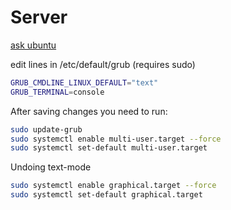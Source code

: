 # Server


[ask ubuntu](https://askubuntu.com/questions/859630/how-to-start-ubuntu-in-console-mode)

edit lines in /etc/default/grub (requires sudo)

```bash
GRUB_CMDLINE_LINUX_DEFAULT="text"
GRUB_TERMINAL=console
```

After saving changes you need to run:

```bash
sudo update-grub
sudo systemctl enable multi-user.target --force
sudo systemctl set-default multi-user.target
```

Undoing text-mode

```bash
sudo systemctl enable graphical.target --force
sudo systemctl set-default graphical.target
```

